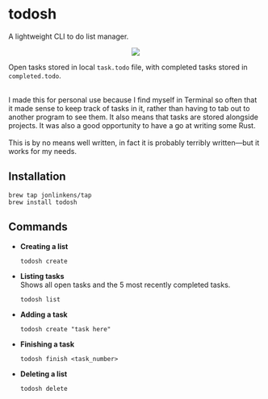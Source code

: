 # todosh

A lightweight CLI to do list manager.

<p align="center">
  <img src="https://i.ibb.co/4ZDTCw4/Screenshot-2022-05-26-at-18-38-25.png">
</p>

Open tasks stored in local `task.todo` file, with completed tasks stored in `completed.todo`.  
<br/>

I made this for personal use because I find myself in Terminal so often that it made sense to keep track of tasks in it, rather than having to tab out to another program to see them. It also means that tasks are stored alongside projects. It was also a good opportunity to have a go at writing some Rust.  
<br/> 
This is by no means well written, in fact it is probably terribly written—but it works for my needs.

## Installation

```shell
brew tap jonlinkens/tap
brew install todosh
```

## Commands

- **Creating a list**  
  ```shell
  todosh create
  ```
- **Listing tasks**  
  Shows all open tasks and the 5 most recently completed tasks.
  ```shell
  todosh list
  ```
- **Adding a task**
  ```shell
  todosh create "task here"
  ```
- **Finishing a task**  
  ```shell
  todosh finish <task_number>
  ```
- **Deleting a list**
  ```shell
  todosh delete
  ```
